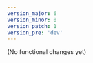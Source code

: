 ```yaml
---
version_major: 6
version_minor: 0
version_patch: 1
version_pre: 'dev'
---
```


(No functional changes yet)